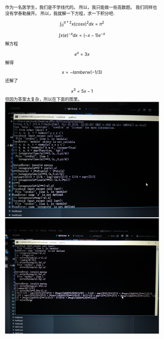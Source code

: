 <script type="text/javascript"
src="http://cdn.mathjax.org/mathjax/latest/MathJax.js?config=default">
</script>
<script type="text/x-mathjax-config">
        MathJax.Hub.Config({tex2jax: {inlineMath: [['$','$'], ['\\(','\\)']]}});
</script>
作为一名医学生，我们是不学线代的。
所以，我只能做一些高数题。
我们同样也没有学泰勒展开。
所以，我就解一下方程，求一下积分吧.  

$$\int_{0}^{\pi*2}x(cosx)^2dx={\pi}^2$$

$$\int x(e)^{-x}dx=(-x-1)e^{-x}$$
解方程

$$ e^{x}=3x$$
解得

$$x=-lamberw(-1/3)$$
还解了

$$x^{3}=5x-1$$
但因为答案太复杂，所以在下面的图里。
![](images/8.jpg)
![](images/7.jpg)